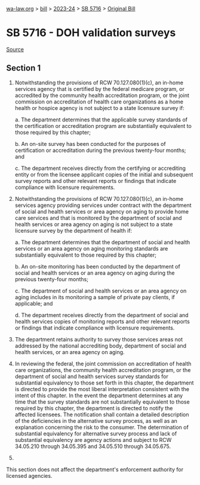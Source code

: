 [wa-law.org](/) > [bill](/bill/) > [2023-24](/bill/2023-24/) > [SB 5716](/bill/2023-24/sb/5716/) > [Original Bill](/bill/2023-24/sb/5716/1/)

# SB 5716 - DOH validation surveys

[Source](http://lawfilesext.leg.wa.gov/biennium/2023-24/Pdf/Bills/Senate%20Bills/5716.pdf)

## Section 1
1. Notwithstanding the provisions of RCW 70.127.080(1)(c), an in-home services agency that is certified by the federal medicare program, or accredited by the community health accreditation program, or the joint commission on accreditation of health care organizations as a home health or hospice agency is not subject to a state licensure survey if:

    a. The department determines that the applicable survey standards of the certification or accreditation program are substantially equivalent to those required by this chapter;

    b. An on-site survey has been conducted for the purposes of certification or accreditation during the previous twenty-four months; and

    c. The department receives directly from the certifying or accrediting entity or from the licensee applicant copies of the initial and subsequent survey reports and other relevant reports or findings that indicate compliance with licensure requirements.

2. Notwithstanding the provisions of RCW 70.127.080(1)(c), an in-home services agency providing services under contract with the department of social and health services or area agency on aging to provide home care services and that is monitored by the department of social and health services or area agency on aging is not subject to a state licensure survey by the department of health if:

    a. The department determines that the department of social and health services or an area agency on aging monitoring standards are substantially equivalent to those required by this chapter;

    b. An on-site monitoring has been conducted by the department of social and health services or an area agency on aging during the previous twenty-four months;

    c. The department of social and health services or an area agency on aging includes in its monitoring a sample of private pay clients, if applicable; and

    d. The department receives directly from the department of social and health services copies of monitoring reports and other relevant reports or findings that indicate compliance with licensure requirements.

3. The department retains authority to survey those services areas not addressed by the national accrediting body, department of social and health services, or an area agency on aging.

4. In reviewing the federal, the joint commission on accreditation of health care organizations, the community health accreditation program, or the department of social and health services survey standards for substantial equivalency to those set forth in this chapter, the department is directed to provide the most liberal interpretation consistent with the intent of this chapter. In the event the department determines at any time that the survey standards are not substantially equivalent to those required by this chapter, the department is directed to notify the affected licensees. The notification shall contain a detailed description of the deficiencies in the alternative survey process, as well as an explanation concerning the risk to the consumer. The determination of substantial equivalency for alternative survey process and lack of substantial equivalency are agency actions and subject to RCW 34.05.210 through 34.05.395 and 34.05.510 through 34.05.675.

5.

This section does not affect the department's enforcement authority for licensed agencies.

